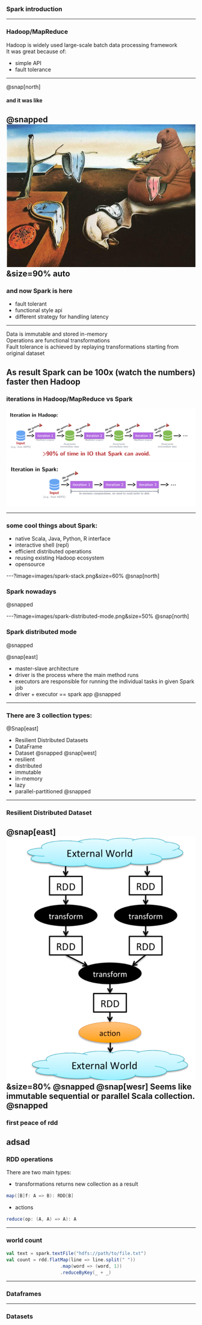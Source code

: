 ### Spark introduction

---
### Hadoop/MapReduce

Hadoop is widely used large-scale batch data processing framework  
It was great because of:
* simple API
* fault tolerance
---
@snap[north]
#### and it was like
@snapped
![WaitingForSpark](images/endless-waiting.png)&size=90% auto
---
### and now Spark is here
* fault tolerant
* functional style api
* different strategy for handling latency
--- 
Data is immutable and stored in-memory     
Operations are functional transformations       
Fault tolerance is achieved by replaying transformations starting from original dataset     
  
As result Spark can be 100x (watch the numbers) faster then Hadoop      
---
### iterations in Hadoop/MapReduce vs Spark
![Hadoop iterations](images/hadoop-iterations.png)
![Spark iterations](images/spark-iterations.png)

---
### some cool things about Spark: 
* native Scala, Java, Python, R interface   
* interactive shell (repl)    
* efficient distributed operations   
* reusing existing Hadoop ecosystem  
* opensource

---?image=images/spark-stack.png&size=60%
@snap[north]
### Spark nowadays
@snapped
<!-- ![Spark stack](images/spark-stack.png)&size=contain -->


---?image=images/spark-distributed-mode.png&size=50%
@snap[north]
### Spark distributed mode
@snapped
<!-- @snap[west] -->
<!-- ![Spark distributed mode](images/spark-distributed-mode.png)&size=40% auto -->
<!-- @snapped -->

@snap[east]
* master-slave architecture   
* driver is the process where the main method runs  
* executors are responsible for running the individual tasks in given Spark job
* driver + executor == spark app
@snapped
---
### There are 3 collection types:
@Snap[east]
* Resilient Distributed Datasets
* DataFrame
* Dataset
@snapped
@snap[west]
* resilient
* distributed
* immutable
* in-memory
* lazy
* parallel-partitioned
@snapped
--- 
### Resilient Distributed Dataset 
@snap[east]
![RDD Flow](images/rdd-flow.png)&size=80%
@snapped
@snap[wesr]
Seems like immutable sequential or parallel Scala collection.
@snapped
---
### first peace of rdd
adsad
---
### RDD operations
There are two main types:
* transformations
returns new collection as a result
```scala
map([B]f: A => B): RDD[B]
```
* actions
```scala
reduce(op: (A, A) => A): A
```
---
### world count 
```scala
val text = spark.textFile("hdfs://path/to/file.txt")
val count = rdd.flatMap(line => line.split(" "))
                    .map(word => (word, 1))
                    .reduceByKey(_ + _)
```
---
### Dataframes
---
### Datasets